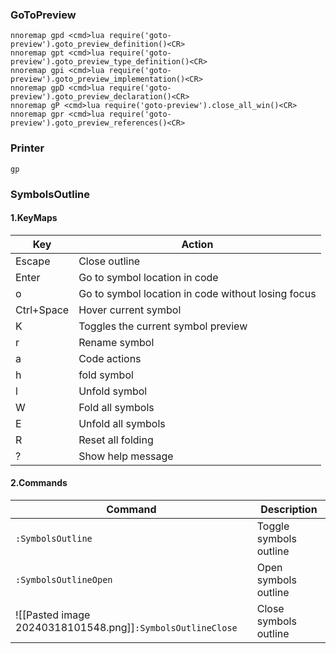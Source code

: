 ### GoToPreview 
```shell
nnoremap gpd <cmd>lua require('goto-preview').goto_preview_definition()<CR>
nnoremap gpt <cmd>lua require('goto-preview').goto_preview_type_definition()<CR>
nnoremap gpi <cmd>lua require('goto-preview').goto_preview_implementation()<CR>
nnoremap gpD <cmd>lua require('goto-preview').goto_preview_declaration()<CR>
nnoremap gP <cmd>lua require('goto-preview').close_all_win()<CR>
nnoremap gpr <cmd>lua require('goto-preview').goto_preview_references()<CR>
```

### Printer
```shell
gp
```
### SymbolsOutline
#### 1.KeyMaps

|Key|Action|
|---|---|
|Escape|Close outline|
|Enter|Go to symbol location in code|
|o|Go to symbol location in code without losing focus|
|Ctrl+Space|Hover current symbol|
|K|Toggles the current symbol preview|
|r|Rename symbol|
|a|Code actions|
|h|fold symbol|
|l|Unfold symbol|
|W|Fold all symbols|
|E|Unfold all symbols|
|R|Reset all folding|
|?|Show help message|
#### 2.Commands
| Command                                                    | Description            |
| ---------------------------------------------------------- | ---------------------- |
| `:SymbolsOutline`                                          | Toggle symbols outline |
| `:SymbolsOutlineOpen`                                      | Open symbols outline   |
| ![[Pasted image 20240318101548.png]]`:SymbolsOutlineClose` | Close symbols outline  |